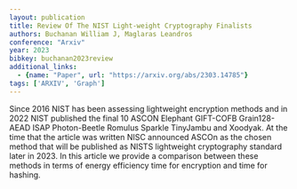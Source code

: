 ```yaml
---
layout: publication
title: Review Of The NIST Light-weight Cryptography Finalists
authors: Buchanan William J, Maglaras Leandros
conference: "Arxiv"
year: 2023
bibkey: buchanan2023review
additional_links:
  - {name: "Paper", url: "https://arxiv.org/abs/2303.14785"}
tags: ['ARXIV', 'Graph']
---
```

Since 2016 NIST has been assessing lightweight encryption methods and in 2022 NIST published the final 10 ASCON Elephant GIFT-COFB Grain128-AEAD ISAP Photon-Beetle Romulus Sparkle TinyJambu and Xoodyak. At the time that the article was written NISC announced ASCOn as the chosen method that will be published as NISTS lightweight cryptography standard later in 2023. In this article we provide a comparison between these methods in terms of energy efficiency time for encryption and time for hashing.
